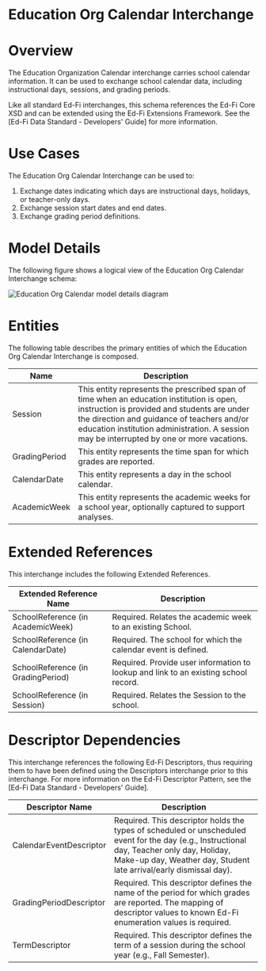 # Education Org Calendar Interchange

# Overview

The Education Organization Calendar interchange carries school calendar information. It can be used to exchange school calendar data, including instructional days, sessions, and grading periods.



Like all standard Ed-Fi interchanges, this schema references the Ed-Fi Core XSD and can be extended using the Ed-Fi Extensions Framework. See the [Ed-Fi Data Standard - Developers' Guide] for more information.


# Use Cases

The Education Org Calendar Interchange can be used to:  

1. Exchange dates indicating which days are instructional days, holidays, or teacher-only days.
2. Exchange session start dates and end dates.
3. Exchange grading period definitions.


# Model Details

The following figure shows a logical view of the Education Org Calendar Interchange schema:  

![Education Org Calendar model details diagram](img/InterchangeEducationOrgCalendar-interchange-brief.png)


# Entities

The following table describes the primary entities of which the Education Org Calendar Interchange is composed.  

| Name | Description |
|----------|-----------------|
| Session | This entity represents the prescribed span of time when an education institution is open, instruction is provided and students are under the direction and guidance of teachers and/or education institution administration. A session may be interrupted by one or more vacations. |
| GradingPeriod | This entity represents the time span for which grades are reported. |
| CalendarDate | This entity represents a day in the school calendar. |
| AcademicWeek | This entity represents the academic weeks for a school year, optionally captured to support analyses. |



# Extended References


This interchange includes the following Extended References.  

| Extended Reference Name | Description |
|-----------------------------|-----------------|
| SchoolReference (in AcademicWeek) | Required.  Relates the academic week to an existing School. |
| SchoolReference (in CalendarDate) | Required.  The school for which the calendar event is defined. |
| SchoolReference (in GradingPeriod) | Required.  Provide user information to lookup and link to an existing school record. |
| SchoolReference (in Session) | Required.  Relates the Session to the school. |



# Descriptor Dependencies

This interchange references the following Ed-Fi Descriptors, thus requiring them to have been defined using the Descriptors interchange prior to this interchange. For more information on the Ed-Fi Descriptor Pattern, see the [Ed-Fi Data Standard - Developers' Guide].  

| Descriptor Name | Description |
|---------------------|-----------------|
| CalendarEventDescriptor | Required.  This descriptor holds the types of scheduled or unscheduled event for the day (e.g., Instructional day, Teacher only day, Holiday, Make-up day, Weather day, Student late arrival/early dismissal day). |
| GradingPeriodDescriptor | Required.  This descriptor defines the name of the period for which grades are reported. The mapping of descriptor values to known Ed-Fi enumeration values is required. |
| TermDescriptor | Required.  This descriptor defines the term of a session during the school year (e.g., Fall Semester). |


